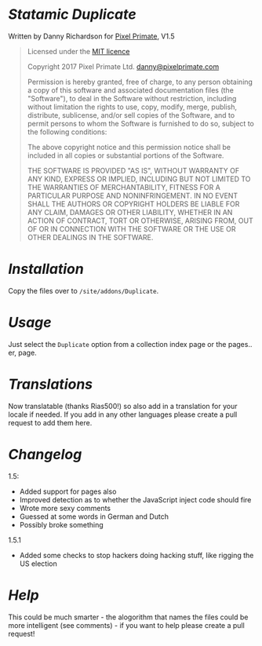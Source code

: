 *Statamic Duplicate*
==
Written by Danny Richardson for [Pixel Primate](http://www.pixelprimate.com), V1.5

> Licensed under the [MIT licence](https://opensource.org/licenses/MIT)
>
> Copyright 2017 Pixel Primate Ltd.  danny@pixelprimate.com
> 
> Permission is hereby granted, free of charge, to any person obtaining a copy of this software and associated documentation files (the "Software"), to deal in the Software without restriction, including without limitation the rights to use, copy, modify, merge, publish, distribute, sublicense, and/or sell copies of the Software, and to permit persons to whom the Software is furnished to do so, subject to the following conditions:
> 
> The above copyright notice and this permission notice shall be included in all copies or substantial portions of the Software.
> 
> THE SOFTWARE IS PROVIDED "AS IS", WITHOUT WARRANTY OF ANY KIND, EXPRESS OR IMPLIED, INCLUDING BUT NOT LIMITED TO THE WARRANTIES OF MERCHANTABILITY, FITNESS FOR A PARTICULAR PURPOSE AND NONINFRINGEMENT. IN NO EVENT SHALL THE AUTHORS OR COPYRIGHT HOLDERS BE LIABLE FOR ANY CLAIM, DAMAGES OR OTHER LIABILITY, WHETHER IN AN ACTION OF CONTRACT, TORT OR OTHERWISE, ARISING FROM, OUT OF OR IN CONNECTION WITH THE SOFTWARE OR THE USE OR OTHER DEALINGS IN THE SOFTWARE.

*Installation*
==

Copy the files over to `/site/addons/Duplicate`.


*Usage*
==

Just select the `Duplicate` option from a collection index page or the pages.. er, page.


*Translations*
==
Now translatable (thanks Rias500!) so also add in a translation for your locale if needed. If you add in any other languages please create a pull request to add them here.


*Changelog*
==
1.5:
- Added support for pages also
- Improved detection as to whether the JavaScript inject code should fire
- Wrote more sexy comments
- Guessed at some words in German and Dutch
- Possibly broke something

1.5.1
- Added some checks to stop hackers doing hacking stuff, like rigging the US election

*Help*
==

This could be much smarter - the alogorithm that names the files could be more intelligent (see comments) - if you want to help please create a pull request!
